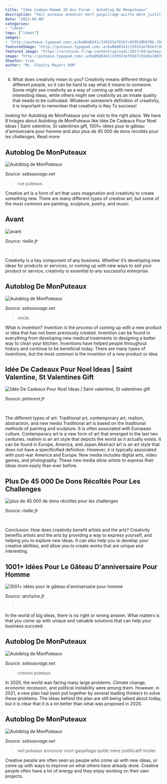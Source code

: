 ```yaml
---
title: "Idée Cadeau Homme 20 Ans Forum : Autoblog De Monputeaux"
description: "Veil puteaux annoncer mort gaspillage quitte mère justificatif inciter"
date: "2023-04-08"
categories:
- "ideas"
tags: ["ideas"]
images:
- "http://puteaux.typepad.com/.a/6a00d8341c339153ef01b7c929538b970b-350wi"
featuredImage: "http://puteaux.typepad.com/.a/6a00d8341c339153ef01b7c953e6f3970b-320wi"
featured_image: "https://archzine.fr/wp-content/uploads/2017/04/gateau-d-anniversaire-original-adulte-gateau-d-anniversaire-recette-idée.jpg"
image: "http://puteaux.typepad.com/.a/6a00d8341c339153ef01b7c91b0a10970b-500wi"
ShowToc: true
author: "Ms. Chasity Mayert DVM"
---
```



4. What does creativity mean to you?
Creativity means different things to different people, so it can be hard to say what it means to someone. Some might see creativity as a way of coming up with new and interesting ideas, while others might see creativity as an innate quality that needs to be cultivated. Whatever someone’s definition of creativity, it is important to remember that creativity is Key To success!

	

		
looking for Autoblog de MonPuteaux you've visit to the right place. We have 8 Images about Autoblog de MonPuteaux like Idée De Cadeaux Pour Noel Ideas | Saint valentine, St valentines gift, 1001+ idées pour le gâteau d&#039;anniversaire pour homme and also plus de 45 000 de dons récoltés pour les challenges. Read more:
		
    
## Autoblog De MonPuteaux

<img loading=lazy src="http://puteaux.typepad.com/.a/6a00d8341c339153ef01b7c91b0a10970b-500wi" onerror="this.onerror=null;this.src='https://tse3.mm.bing.net/th?id=OIP.Abe-WXHEOVGDAHL4TAxh4gHaFj&amp;pid=15.1';" alt="Autoblog de MonPuteaux">

_Source: sebsauvage.net_

>rue puteaux. 

	

Creative art is a form of art that uses imagination and creativity to create something new. There are many different types of creative art, but some of the most common are painting, sculpture, poetry, and music.

    
## Avant

<img loading=lazy src="https://www.riaille.fr/fileadmin/_processed_/1/d/csm_P5Rigaudieres-Avant-BD_5674ba0231.jpg" onerror="this.onerror=null;this.src='https://tse4.mm.bing.net/th?id=OIP.oyjkTfq2-Yb6gJNhM_RoMgAAAA&amp;pid=15.1';" alt="avant">

_Source: riaille.fr_

>. 

	

Creativity is a key component of any business. Whether it’s developing new ideas for products or services, or coming up with new ways to sell your product or service, creativity is essential to any successful enterprise.

    
## Autoblog De MonPuteaux

<img loading=lazy src="http://puteaux.typepad.com/.a/6a00d8341c339153ef01b7c953e6f3970b-320wi" onerror="this.onerror=null;this.src='https://tse4.mm.bing.net/th?id=OIP.ARHs5jNTjome997-qP4rIQAAAA&amp;pid=15.1';" alt="Autoblog de MonPuteaux">

_Source: sebsauvage.net_

>oncle. 

	

What is invention?
Invention is the process of coming up with a new product or idea that has not been previously created. Invention can be found in everything from developing new medical treatments to designing a better way to clean your kitchen. Inventions have helped people throughout history and continue to be beneficial today. There are many types of inventions, but the most common is the invention of a new product or idea.

    
## Idée De Cadeaux Pour Noel Ideas | Saint Valentine, St Valentines Gift

<img loading=lazy src="https://i.pinimg.com/originals/3c/98/fb/3c98fbeabc3b3e506d19fc34434f65ca.jpg" onerror="this.onerror=null;this.src='https://tse4.mm.bing.net/th?id=OIP.UOS40S75S7UsNew5hZo7wwHaJZ&amp;pid=15.1';" alt="Idée De Cadeaux Pour Noel Ideas | Saint valentine, St valentines gift">

_Source: pinterest.fr_

>. 

	

The different types of art: Traditional art, contemporary art, realism, abstraction, and new media
Traditional art is based on the traditional methods of painting and sculpture. It is often associated with European culture. Contemporary art is a new form of art that emerged in the last two centuries. realism is an art style that depicts the world as it actually exists. It can be found in Europe, America, and Japan.Abstract art is an art style that does not have a specificified definition. However, it is typically associated with post-war America and Europe. New media includes digital arts, video games, and photography. These new media allow artists to express their ideas more easily than ever before.

    
## Plus De 45 000 De Dons Récoltés Pour Les Challenges

<img loading=lazy src="https://www.riaille.fr/fileadmin/user_upload/action-confinement-ELI.png" onerror="this.onerror=null;this.src='https://tse2.mm.bing.net/th?id=OIP.DvCKnKDbsZOQl7sjPDy9IQHaC0&amp;pid=15.1';" alt="plus de 45 000 de dons récoltés pour les challenges">

_Source: riaille.fr_

>. 

	

Conclusion: How does creativity benefit artists and the arts?
Creativity benefits artists and the arts by providing a way to express yourself, and helping you to explore new ideas. It can also help you to develop your creative abilities, and allow you to create works that are unique and interesting.

    
## 1001+ Idées Pour Le Gâteau D&#039;anniversaire Pour Homme

<img loading=lazy src="https://archzine.fr/wp-content/uploads/2017/04/gateau-d-anniversaire-original-adulte-gateau-d-anniversaire-recette-idée.jpg" onerror="this.onerror=null;this.src='https://tse4.mm.bing.net/th?id=OIP.gLmpHjAU96fOVixEwxTQsgHaJ3&amp;pid=15.1';" alt="1001+ idées pour le gâteau d&#039;anniversaire pour homme">

_Source: archzine.fr_

>. 

	

In the world of big ideas, there is no right or wrong answer. What matters is that you come up with unique and valuable solutions that can help your business succeed.

    
## Autoblog De MonPuteaux

<img loading=lazy src="http://puteaux.typepad.com/.a/6a00d8341c339153ef01bb09626cc2970d-320wi" onerror="this.onerror=null;this.src='https://tse3.mm.bing.net/th?id=OIP.RXEUdQayP_0KgS1JPR_DTAHaGb&amp;pid=15.1';" alt="Autoblog de MonPuteaux">

_Source: sebsauvage.net_

>cressot puteaux. 

	

In 2020, the world was facing many large problems. Climate change, economic recession, and political instability were among them. However, in 2021, a new plan had been put together by several leading thinkers to solve these problems. The ideas behind the plan are still being talked about today, but it is clear that it is a lot better than what was proposed in 2020.

    
## Autoblog De MonPuteaux

<img loading=lazy src="http://puteaux.typepad.com/.a/6a00d8341c339153ef01b7c929538b970b-350wi" onerror="this.onerror=null;this.src='https://tse1.mm.bing.net/th?id=OIP.dHb0itjHxdqE9OUIkYBGAAAAAA&amp;pid=15.1';" alt="Autoblog de MonPuteaux">

_Source: sebsauvage.net_

>veil puteaux annoncer mort gaspillage quitte mère justificatif inciter. 

	

Creative people are often seen as people who come up with new ideas, or come up with ways to improve on what others have already done. Creative people often have a lot of energy and they enjoy working on their own projects.

